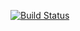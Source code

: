 [![Build Status](https://travis-ci.org/ShaneDrury/seizure.svg?branch=master)](https://travis-ci.org/ShaneDrury/seizure)
